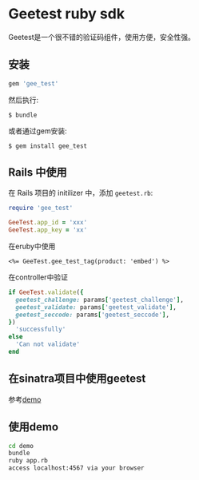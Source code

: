 # Geetest ruby sdk

Geetest是一个很不错的验证码组件，使用方便，安全性强。

## 安装

```ruby
gem 'gee_test'
```

然后执行:
```
$ bundle
```

或者通过gem安装:
```
$ gem install gee_test
```

## Rails 中使用

在 Rails 项目的 initilizer 中，添加 `geetest.rb`:

```ruby
require 'gee_test'

GeeTest.app_id = 'xxx'
GeeTest.app_key = 'xx'
```

在eruby中使用

```eruby
<%= GeeTest.gee_test_tag(product: 'embed') %>
```

在controller中验证
```ruby
if GeeTest.validate({
  geetest_challenge: params['geetest_challenge'],
  geetest_validate: params['geetest_validate'],
  geetest_seccode: params['geetest_seccode'],
})
  'successfully'
else 
  'Can not validate'
end
```


## 在sinatra项目中使用geetest

参考[demo](demo)

## 使用demo

```sh
cd demo
bundle
ruby app.rb
access localhost:4567 via your browser
```

